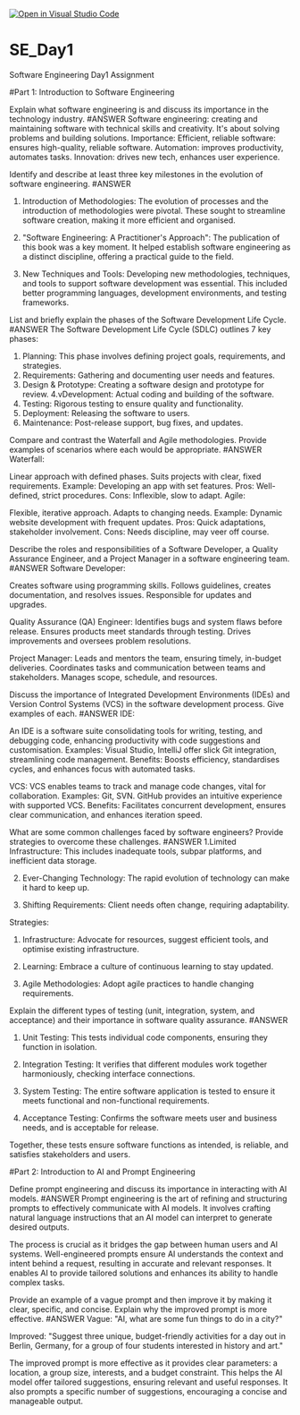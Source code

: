 [![Open in Visual Studio Code](https://classroom.github.com/assets/open-in-vscode-2e0aaae1b6195c2367325f4f02e2d04e9abb55f0b24a779b69b11b9e10269abc.svg)](https://classroom.github.com/online_ide?assignment_repo_id=15568492&assignment_repo_type=AssignmentRepo)
# SE_Day1
Software Engineering Day1 Assignment

#Part 1: Introduction to Software Engineering

Explain what software engineering is and discuss its importance in the technology industry.
            #ANSWER
Software engineering: creating and maintaining software with technical skills and creativity. It's about solving problems and building solutions.
Importance:
Efficient, reliable software: ensures high-quality, reliable software.
Automation: improves productivity, automates tasks.
Innovation: drives new tech, enhances user experience.


Identify and describe at least three key milestones in the evolution of software engineering.
        #ANSWER
1. Introduction of Methodologies: The evolution of processes and the introduction of methodologies were pivotal. These sought to streamline software creation, making it more efficient and organised.

2. "Software Engineering: A Practitioner's Approach": The publication of this book was a key moment. It helped establish software engineering as a distinct discipline, offering a practical guide to the field.

3. New Techniques and Tools: Developing new methodologies, techniques, and tools to support software development was essential. This included better programming languages, development environments, and testing frameworks.


List and briefly explain the phases of the Software Development Life Cycle.
              #ANSWER
The Software Development Life Cycle (SDLC) outlines 7 key phases:

1. Planning: This phase involves defining project goals, requirements, and strategies.
2. Requirements: Gathering and documenting user needs and features.
3. Design & Prototype: Creating a software design and prototype for review.
4.vDevelopment: Actual coding and building of the software.
5. Testing: Rigorous testing to ensure quality and functionality.
6. Deployment: Releasing the software to users.
7. Maintenance: Post-release support, bug fixes, and updates.



Compare and contrast the Waterfall and Agile methodologies. Provide examples of scenarios where each would be appropriate.
                              #ANSWER
Waterfall:

Linear approach with defined phases.
Suits projects with clear, fixed requirements.
Example: Developing an app with set features.
Pros: Well-defined, strict procedures.
Cons: Inflexible, slow to adapt.
Agile:

Flexible, iterative approach.
Adapts to changing needs.
Example: Dynamic website development with frequent updates.
Pros: Quick adaptations, stakeholder involvement.
Cons: Needs discipline, may veer off course.

Describe the roles and responsibilities of a Software Developer, a Quality Assurance Engineer, and a Project Manager in a software engineering team.
                                      #ANSWER
Software Developer:

Creates software using programming skills.
Follows guidelines, creates documentation, and resolves issues.
Responsible for updates and upgrades.

Quality Assurance (QA) Engineer:
Identifies bugs and system flaws before release.
Ensures products meet standards through testing.
Drives improvements and oversees problem resolutions.

Project Manager:
Leads and mentors the team, ensuring timely, in-budget deliveries.
Coordinates tasks and communication between teams and stakeholders.
Manages scope, schedule, and resources.


Discuss the importance of Integrated Development Environments (IDEs) and Version Control Systems (VCS) in the software development process. Give examples of each.
                      #ANSWER
IDE:

An IDE is a software suite consolidating tools for writing, testing, and debugging code, enhancing productivity with code suggestions and customisation.
Examples: Visual Studio, IntelliJ offer slick Git integration, streamlining code management.
Benefits: Boosts efficiency, standardises cycles, and enhances focus with automated tasks.

VCS:
VCS enables teams to track and manage code changes, vital for collaboration.
Examples: Git, SVN. GitHub provides an intuitive experience with supported VCS.
Benefits: Facilitates concurrent development, ensures clear communication, and enhances iteration speed.


What are some common challenges faced by software engineers? Provide strategies to overcome these challenges.
                    #ANSWER
1.Limited Infrastructure: This includes inadequate tools, subpar platforms, and inefficient data storage.

2. Ever-Changing Technology: The rapid evolution of technology can make it hard to keep up.

3. Shifting Requirements: Client needs often change, requiring adaptability.

Strategies:

1. Infrastructure: Advocate for resources, suggest efficient tools, and optimise existing infrastructure.

2. Learning: Embrace a culture of continuous learning to stay updated.

3. Agile Methodologies: Adopt agile practices to handle changing requirements.
   

Explain the different types of testing (unit, integration, system, and acceptance) and their importance in software quality assurance.
              #ANSWER
1. Unit Testing: This tests individual code components, ensuring they function in isolation.

2. Integration Testing: It verifies that different modules work together harmoniously, checking interface connections.

3. System Testing: The entire software application is tested to ensure it meets functional and non-functional requirements.

4. Acceptance Testing: Confirms the software meets user and business needs, and is acceptable for release.

Together, these tests ensure software functions as intended, is reliable, and satisfies stakeholders and users.


#Part 2: Introduction to AI and Prompt Engineering


Define prompt engineering and discuss its importance in interacting with AI models.
          #ANSWER
Prompt engineering is the art of refining and structuring prompts to effectively communicate with AI models. It involves crafting natural language instructions that an AI model can interpret to generate desired outputs.

The process is crucial as it bridges the gap between human users and AI systems. Well-engineered prompts ensure AI understands the context and intent behind a request, resulting in accurate and relevant responses. It enables AI to provide tailored solutions and enhances its ability to handle complex tasks.



Provide an example of a vague prompt and then improve it by making it clear, specific, and concise. Explain why the improved prompt is more effective.
        #ANSWER
Vague: "AI, what are some fun things to do in a city?"

Improved: "Suggest three unique, budget-friendly activities for a day out in Berlin, Germany, for a group of four students interested in history and art."

The improved prompt is more effective as it provides clear parameters: a location, a group size, interests, and a budget constraint. This helps the AI model offer tailored suggestions, ensuring relevant and useful responses. It also prompts a specific number of suggestions, encouraging a concise and manageable output.
